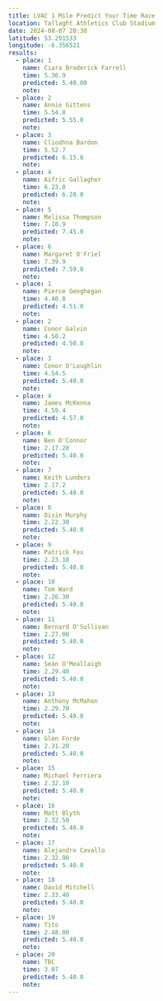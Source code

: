 ```yaml
---
title: LVAC 1 Mile Predict Your Time Race
location: Tallaght Athletics Club Stadium  
date: 2024-08-07 20:30
latitude: 53.291533 
longitude: -6.356521
results:
  - place: 1
    name: Ciara Broderick Farrell
    time: 5.36.9
    predicted: 5.40.00
    note: 
  - place: 2
    name: Annie Gittens
    time: 5.54.8
    predicted: 5.55.0
    note: 
  - place: 3
    name: Cliodhna Bardon
    time: 5.52.7
    predicted: 6.15.0
    note: 
  - place: 4
    name: Aifric Gallagher
    time: 6.23.8
    predicted: 6.20.0
    note: 
  - place: 5
    name: Melissa Thompson
    time: 7.10.9
    predicted: 7.45.0
    note: 
  - place: 6
    name: Margaret O'Friel
    time: 7.39.9
    predicted: 7.59.0
    note: 
  - place: 1
    name: Pierce Geoghegan
    time: 4.40.8
    predicted: 4.51.0
    note: 
  - place: 2
    name: Conor Galvin
    time: 4.50.2
    predicted: 4.50.0
    note: 
  - place: 3
    name: Conor O'Loughlin
    time: 4.54.5
    predicted: 5.40.0
    note: 
  - place: 4
    name: James McKenna
    time: 4.59.4
    predicted: 4.57.0
    note: 
  - place: 6
    name: Ben O'Connor
    time: 2.17.20
    predicted: 5.40.0
    note: 
  - place: 7
    name: Keith Lunders
    time: 2.17.2
    predicted: 5.40.0
    note: 
  - place: 8
    name: Oisin Murphy
    time: 2.22.30
    predicted: 5.40.0
    note: 
  - place: 9
    name: Patrick Fox
    time: 2.23.10
    predicted: 5.40.0
    note: 
  - place: 10
    name: Tom Ward
    time: 2.26.30
    predicted: 5.40.0
    note: 
  - place: 11
    name: Bernard O'Sullivan
    time: 2.27.00
    predicted: 5.40.0
    note: 
  - place: 12
    name: Seán O'Meallaigh
    time: 2.29.40
    predicted: 5.40.0
    note:     
  - place: 13
    name: Anthony McMahon
    time: 2.29.70
    predicted: 5.40.0
    note: 
  - place: 14
    name: Glen Forde
    time: 2.31.20
    predicted: 5.40.0
    note: 
  - place: 15
    name: Michael Ferriera
    time: 2.32.10
    predicted: 5.40.0
    note: 
  - place: 16
    name: Matt Blyth
    time: 2.32.50
    predicted: 5.40.0
    note: 
  - place: 17
    name: Alejandro Cavallo
    time: 2.32.90
    predicted: 5.40.0
    note: 
  - place: 18
    name: David Mitchell
    time: 2.33.40
    predicted: 5.40.0
    note: 
  - place: 19
    name: Tito
    time: 2.48.00
    predicted: 5.40.0
    note: 
  - place: 20
    name: TBC
    time: 3.07
    predicted: 5.40.0
    note: 
---
```

